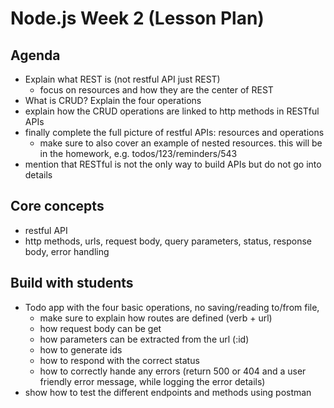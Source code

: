 # Node.js Week 2 (Lesson Plan)

## Agenda

* Explain what REST is (not restful API just REST)
    * focus on resources and how they are the center of REST
* What is CRUD? Explain the four operations
* explain how the CRUD operations are linked to http methods in RESTful APIs
* finally complete the full picture of restful APIs: resources and operations
  * make sure to also cover an example of nested resources. this will be in the homework, e.g. todos/123/reminders/543
* mention that RESTful is not the only way to build APIs but do not go into details

## Core concepts

* restful API
* http methods, urls, request body, query parameters, status, response body, error handling

## Build with students

* Todo app with the four basic operations, no saving/reading to/from file, 
  * make sure to explain how routes are defined (verb + url)
  * how request body can be get
  * how parameters can be extracted from the url (:id)
  * how to generate ids
  * how to respond with the correct status
  * how to correctly hande any errors (return 500 or 404 and a user friendly error message, while logging the error details)
* show how to test the different endpoints and methods using postman


